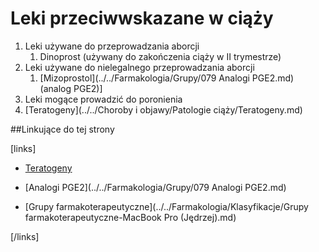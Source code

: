 # Leki przeciwwskazane w ciąży

1. Leki używane do przeprowadzania aborcji
   1. Dinoprost (używany do zakończenia ciąży w II trymestrze)
2. Leki używane do nielegalnego przeprowadzania aborcji
   1. [Mizoprostol](../../Farmakologia/Grupy/079 Analogi PGE2.md) (analog PGE2)]
3. Leki mogące prowadzić do poronienia
4. [Teratogeny](../../Choroby i objawy/Patologie ciąży/Teratogeny.md)



##Linkujące do tej strony

[links]

- [Teratogeny](./Teratogeny.md)

- [Analogi PGE2](../../Farmakologia/Grupy/079 Analogi PGE2.md)

- [Grupy farmakoterapeutyczne](../../Farmakologia/Klasyfikacje/Grupy farmakoterapeutyczne-MacBook Pro (Jędrzej).md)


[/links]











